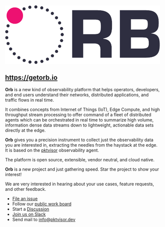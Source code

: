 ![Orb](docs/images/ORB-logo-black@3x.png)

## https://getorb.io

**Orb** is a new kind of observability platform that helps operators, developers, and end users understand their
networks, distributed applications, and traffic flows in real time.

It combines concepts from Internet of Things (IoT), Edge Compute, and high throughput stream processing to offer command
of a fleet of distributed agents which can be orchestrated in real time to summarize high volume, information dense data
streams down to lightweight, actionable data sets directly at the edge.

**Orb** gives you a precision instrument to collect just the observability data you are interested in, extracting the
needles from the haystack at the edge. It is based on the [pktvisor](https://github.com/ns1/pktvisor) observability
agent.

The platform is open source, extensible, vendor neutral, and cloud native.

**Orb** is a new project and just gathering speed. Star the project to show your interest!

We are very interested in hearing about your use cases, feature requests, and other feedback.

* [File an issue](https://github.com/ns1labs/orb/issues/new)
* Follow our [public work board](https://github.com/ns1labs/orb/projects/1)
* Start a [Discussion](https://github.com/ns1labs/orb/discussions)
* [Join us on Slack](https://join.slack.com/t/ns1labs/shared_invite/zt-qqsm5cb4-9fsq1xa~R3h~nX6W0sJzmA)
* Send mail to [info@pktvisor.dev](mailto:info@pktvisor.dev)
